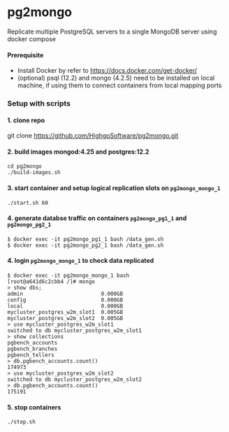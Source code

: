 # pg2mongo
Replicate multiple PostgreSQL servers to a single MongoDB server using docker compose

#### Prerequisite
* Install Docker by refer to https://docs.docker.com/get-docker/
* (optional) psql (12.2) and mongo (4.2.5) need to be installed on local machine, if using them to connect containers from local mapping ports

### Setup with scripts
#### 1. clone repo
git clone https://github.com/HighgoSoftware/pg2mongo.git

#### 2. build images mongod:4.25 and postgres:12.2
```
cd pg2mongo
./build-images.sh
```

#### 3. start container and setup logical replication slots on `pg2mongo_mongo_1`
```
./start.sh 60
```

#### 4. generate databse traffic on containers `pg2mongo_pg1_1` and `pg2mongo_pg2_1`
```
$ docker exec -it pg2mongo_pg1_1 bash /data_gen.sh
$ docker exec -it pg2mongo_pg2_1 bash /data_gen.sh
```

#### 4. login `pg2mongo_mongo_1` to check data replicated
```
$ docker exec -it pg2mongo_mongo_1 bash
[root@a641d6c2cbb4 /]# mongo
> show dbs;
admin                         0.000GB
config                        0.000GB
local                         0.000GB
mycluster_postgres_w2m_slot1  0.005GB
mycluster_postgres_w2m_slot2  0.005GB
> use mycluster_postgres_w2m_slot1
switched to db mycluster_postgres_w2m_slot1
> show collections
pgbench_accounts
pgbench_branches
pgbench_tellers
> db.pgbench_accounts.count()
174973
> use mycluster_postgres_w2m_slot2
switched to db mycluster_postgres_w2m_slot2
> db.pgbench_accounts.count()
175191
```

#### 5. stop containers
```
./stop.sh
```

